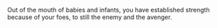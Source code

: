 Out of the mouth of babies and infants, you have established strength because of your foes, to still the enemy and the avenger.
